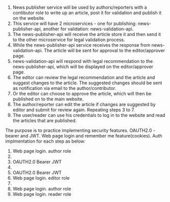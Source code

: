 1. News publisher service will be used by authors/reporters with a contibutor role to write up an article, 
post it for validation and publish it on the website.
2. This service will have 2 microservices - one for publishing: news-publisher-api, another for validation:
news-validation-api. 
3. The news-publisher-api will receive the article store it and then send it to the other microservice for 
legal validation process.
4. While the news-publisher-api service receives the response from news-validation-api. The article will be 
sent for approval to the editor/approver page.
5. news-validation-api will respond with legal recommendation to the news-publisher-api, which will be displayed 
on the editor/approver page.
6. The editor can review the legal recommendation and the article and suggest changes to the article. The 
suggested changes should be sent as notification via email to the author/contributor.
7. Or the editor can choose to approve the article, which will then be published on to the main website.
8. The author/reporter can edit the article if changes are suggested by editor and submit for review again.
Repeating steps 3 to 7.
9. The user/reader can use his credentials to log in to the website and read the articles that are published.

The purpose is to practice implementing security features. OAUTH2.0 - bearer and JWT. Web page login and 
remember me feature(cookies).
Auth implmentation for each step as below:
1. Web page login. author role
2.
3. OAUTH2.0 Bearer JWT
4. 
5. OAUTH2.0 Bearer JWT
6. Web page login. editor role
7. 
8. Web page login. author role
9. Web page login. reader role